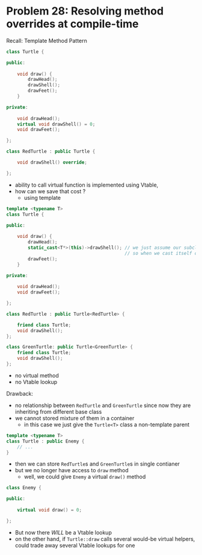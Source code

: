 # Problem 28: Resolving method overrides at compile-time 

Recall: Template Method Pattern 

``` C++
class Turtle {

public:
    
    void draw() {
        drawHead();
        drawShell();
        drawFeet();
    }

private:
    
    void drawHead();
    virtual void drawShell() = 0;
    void drawFeet(); 

};

class RedTurtle : public Turtle {

    void drawShell() override; 

};

```

- ability to call virtual function is implemented using Vtable, 
- how can we save that cost ? 
    - using template 

``` C++
template <typename T>
class Turtle {

public:
    
    void draw() {
        drawHead();
        static_cast<T*>(this)->drawShell(); // we just assume our subclass will define drawShell 
                                            // so when we cast itself down to its subclass `drawShell` will be available 
        drawFeet();
    }

private:
    
    void drawHead(); 
    void drawFeet();

};

class RedTurtle : public Turtle<RedTurtle> {

    friend class Turtle;
    void drawShell(); 
};

class GreenTurtle: public Turtle<GreenTurtle> {
    friend class Turtle;
    void drawShell(); 
};

```

- no virtual method 
- no Vtable lookup 

Drawback:
- no relationship between `RedTurtle` and `GreenTurtle` since now they are inheriting from different base class 
- we cannot stored mixture of them in a container 
    - in this case we just give the `Turtle<T>` class a non-template parent 

``` C++
template <typename T> 
class Turtle : public Enemy {
    // ... 
}
```

- then we can store `RedTurtle`s and `GreenTurtle`s in single contianer 
- but we no longer have access to `draw` method 
    - well, we could give `Enemy` a virtual `draw()` method 

``` C++
class Enemy {

public:
    
    virtual void draw() = 0; 

};
```

- But now there *WILL* be a Vtable lookup 
- on the other hand, if `Turtle::draw` calls several would-be virtual helpers, could trade away several Vtable lookups for one 
